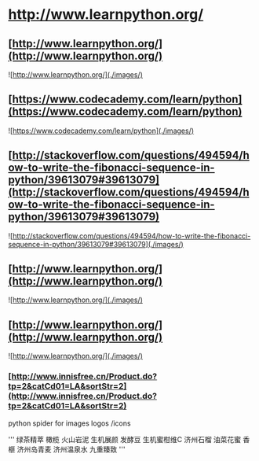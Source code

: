 # http://www.learnpython.org/


## [http://www.learnpython.org/](http://www.learnpython.org/)

![http://www.learnpython.org/](./images/)


## [https://www.codecademy.com/learn/python](https://www.codecademy.com/learn/python)

![https://www.codecademy.com/learn/python](./images/)


## [http://stackoverflow.com/questions/494594/how-to-write-the-fibonacci-sequence-in-python/39613079#39613079](http://stackoverflow.com/questions/494594/how-to-write-the-fibonacci-sequence-in-python/39613079#39613079)

![http://stackoverflow.com/questions/494594/how-to-write-the-fibonacci-sequence-in-python/39613079#39613079](./images/)


## [http://www.learnpython.org/](http://www.learnpython.org/)

![http://www.learnpython.org/](./images/)


## [http://www.learnpython.org/](http://www.learnpython.org/)

![http://www.learnpython.org/](./images/)

### [http://www.innisfree.cn/Product.do?tp=2&catCd01=LA&sortStr=2](http://www.innisfree.cn/Product.do?tp=2&catCd01=LA&sortStr=2)

python spider for images logos /icons

'''
绿茶精萃
橄榄
火山岩泥
生机展颜
发酵豆
生机蜜柑维C
济州石榴
油菜花蜜
香榧
济州岛青麦
济州温泉水
九重臻致
'''








